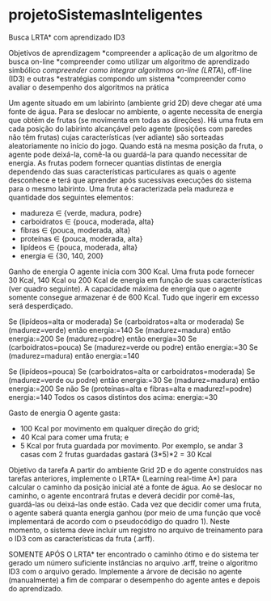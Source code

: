 # projetoSistemasInteligentes

Busca LRTA* com aprendizado ID3

Objetivos de aprendizagem
*compreender a aplicação de um algoritmo de busca on-line
*compreender como utilizar um algoritmo de aprendizado simbólico
*compreender como integrar algoritmos on-line (LRTA*), off-line (ID3) e outras
*estratégias compondo um sistema
*compreender como avaliar o desempenho dos algoritmos na prática

Um agente situado em um labirinto (ambiente grid 2D) deve chegar até uma fonte de água. Para se deslocar no ambiente, o agente necessita de energia que obtém de frutas (se
movimenta em todas as direções). Há uma fruta em cada posição do labirinto alcançável pelo agente (posições com paredes não têm frutas) cujas características (ver adiante) são sorteadas
aleatoriamente no início do jogo. Quando está na mesma posição da fruta, o agente pode deixá-la, comê-la ou guardá-la para quando necessitar de energia. As frutas podem fornecer
quantias distintas de energia dependendo das suas características particulares as quais o agente desconhece e terá que aprender após sucessivas execuções do sistema para o mesmo
labirinto.
Uma fruta é caracterizada pela madureza e quantidade dos seguintes elementos:
- madureza ∈ {verde, madura, podre}
- carboidratos ∈ {pouca, moderada, alta}
- fibras ∈ {pouca, moderada, alta}
- proteínas ∈ {pouca, moderada, alta}
- lipídeos ∈ {pouca, moderada, alta}
- energia ∈ {30, 140, 200}

Ganho de energia
O agente inicia com 300 Kcal. Uma fruta pode fornecer 30 Kcal, 140 Kcal ou 200 Kcal de energia em função de suas características (ver quadro seguinte). A capacidade máxima de energia que o agente somente consegue armazenar é de 600 Kcal. Tudo que ingerir em
excesso será desperdiçado.

Se (lipídeos=alta or moderada)
  Se (carboidratos=alta or moderada)
    Se (madurez=verde) então energia:=140
    Se (madurez=madura) então energia:=200
    Se (madurez=podre) então energia=30
  Se (carboidratos=pouca)
    Se (madurez=verde ou podre) então energia:=30
    Se (madurez=madura) então energia:=140
    
Se (lipídeos=pouca)
  Se (carboidratos=alta or carboidratos=moderada)
    Se (madurez=verde ou podre) então energia:=30
    Se (madurez=madura) então energia:=200
  Se não
    Se (proteínas=alta e fibras=alta e madurez!=podre)
      energia:=140
Todos os casos distintos dos acima: energia:=30


Gasto de energia
O agente gasta:
- 100 Kcal por movimento em qualquer direção do grid;
- 40 Kcal para comer uma fruta; e
- 5 Kcal por fruta guardada por movimento. Por exemplo, se andar 3 casas com 2 frutas guardadas gastará (3*5)*2 = 30 Kcal

Objetivo da tarefa
A partir do ambiente Grid 2D e do agente construídos nas tarefas anteriores, implemente o LRTA* (Learning real-time A*) para calcular o caminho da posição inicial até a fonte de água.
Ao se deslocar no caminho, o agente encontrará frutas e deverá decidir por comê-las, guardá-las ou deixá-las onde estão. Cada vez que decidir comer uma fruta, o agente saberá quanta
energia ganhou (por meio de uma função que você implementará de acordo com o pseudocódigo do quadro 1). Neste momento, o sistema deve incluir um registro no arquivo de
treinamento para o ID3 com as características da fruta (.arff).

SOMENTE APÓS O LRTA* ter encontrado o caminho ótimo e do sistema ter gerado um número suficiente instâncias no arquivo .arff, treine o algoritmo ID3 com o arquivo gerado.
Implemente a árvore de decisão no agente (manualmente) a fim de comparar o desempenho do agente antes e depois do aprendizado.
